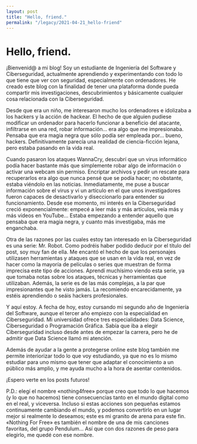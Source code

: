 ```yaml
---
layout: post
title: "Hello, friend."
permalink: "/legacy/2021-04-21_hello-friend"
---
```


# Hello, friend.

¡Bienvenid@ a mi blog! Soy un estudiante de Ingeniería del Software y Ciberseguridad, actualmente aprendiendo y experimentando con todo lo que tiene que ver con seguridad, especialmente con ordenadores. He creado este blog con la finalidad de tener una plataforma donde pueda compartir mis investigaciones, descubrimientos y básicamente cualquier cosa relacionada con la Ciberseguridad.

Desde que era un niño, me interesaron mucho los ordenadores e idolizaba a los hackers y la acción de hackear. El hecho de que alguien pudiese modificar un ordenador para hacerlo funcionar a beneficio del atacante, infiltrarse en una red, robar información… era algo que me impresionaba. Pensaba que era magia negra que sólo podía ser empleada por… bueno, hackers. Definitivamente parecía una realidad de ciencia-ficción lejana, pero estaba pasando en la vida real.

Cuando pasaron los ataques WannaCry, descubrí que un virus informático podía hacer bastante más que simplemente robar algo de información o activar una webcam sin permiso. Encriptar archivos y pedir un rescate para recuperarlos era algo que nunca pensé que se podía hacer; no obstante, estaba viéndolo en las noticias. Inmediatamente, me puse a buscar información sobre el virus y vi un artículo en el que unos investigadores fueron capaces de desactivarlo y diseccionarlo para entender su funcionamiento. Desde ese momento, mi interés en la Ciberseguridad creció exponencialmente: empecé a leer más y más artículos, veía más y más vídeos en YouTube… Estaba empezando a entender aquello que pensaba que era magia negra, y cuanto más investigaba, más me enganchaba.

Otra de las razones por las cuales estoy tan interesado en la Ciberseguridad es una serie: Mr. Robot. Como podréis haber podido deducir por el título del post, soy muy fan de ella. Me encantó el hecho de que los personajes utilizasen herramientas y ataques que se usan en la vida real, en vez de hacer como la mayoría de películas o series que muestran de forma imprecisa este tipo de acciones. Aprendí muchísimo viendo esta serie, ya que tomaba notas sobre los ataques, técnicas y herramientas que utilizaban. Además, la serie es de las más complejas, a la par que impresionantes que he visto jamás. La recomiendo encarecidamente, ya estéis aprendiendo o seáis hackers profesionales.

Y aquí estoy. A fecha de hoy, estoy cursando mi segundo año de Ingeniería del Software, aunque el tercer año empiezo con la especialidad en Ciberseguridad. Mi universidad ofrece tres especialidades: Data Science, Ciberseguridad o Programación Gráfica. Sabía que iba a elegir Ciberseguridad incluso desde antes de empezar la carrera, pero he de admitir que Data Science llamó mi atención.

Además de ayudar a la gente a protegerse online este blog también me permite interiorizar todo lo que voy estudiando, ya que no es lo mismo estudiar para uno mismo que tener que adaptar el conocimiento a un público más amplio, y me ayuda mucho a la hora de asentar contenidos.

¡Espero verte en los posts futuros!

P.D.: elegí el nombre «nothing4free» porque creo que todo lo que hacemos (y lo que no hacemos) tiene consecuencias tanto en el mundo digital como en el real, y viceversa. Incluso si estas acciones son pequeñas estamos continuamente cambiando el mundo, y podemos convertirlo en un lugar mejor si realmente lo deseamos; este es mi granito de arena para este fin. «Nothing For Free» es también el nombre de una de mis canciones favoritas, del grupo Pendulum… Así que con dos razones de peso para elegirlo, me quedé con ese nombre.